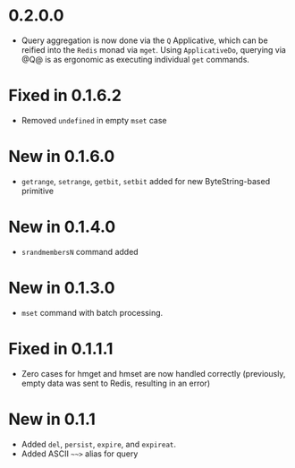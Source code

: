 # 0.2.0.0
- Query aggregation is now done via the `Q` Applicative, which can be reified into the `Redis` monad via `mget`. Using `ApplicativeDo`, querying via @Q@ is as ergonomic as executing individual `get` commands.

# Fixed in 0.1.6.2
- Removed `undefined` in empty `mset` case

# New in 0.1.6.0

- `getrange`, `setrange`, `getbit`, `setbit` added for new ByteString-based primitive

# New in 0.1.4.0

- `srandmembersN` command added

# New in 0.1.3.0

- `mset` command with batch processing.

# Fixed in 0.1.1.1

- Zero cases for hmget and hmset are now handled correctly (previously, empty data was sent to Redis, resulting in an error)

# New in 0.1.1

- Added `del`, `persist`, `expire`, and `expireat`.
- Added ASCII `~~>` alias for query

